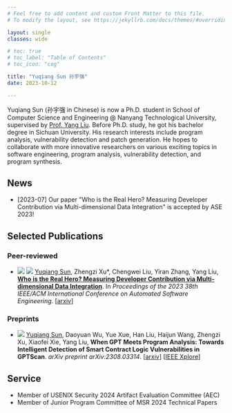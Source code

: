 ```yaml
---
# Feel free to add content and custom Front Matter to this file.
# To modify the layout, see https://jekyllrb.com/docs/themes/#overriding-theme-defaults

layout: single
classes: wide

# toc: true
# toc_label: "Table of Contents"
# toc_icon: "cog"

title: "Yuqiang Sun 孙宇强"
date: 2023-10-12 

---
```


<!-- # Yuqiang Sun 孙宇强 -->

Yuqiang Sun (孙宇强 in Chinese) is now a Ph.D. student in School of Computer Science and Engineering @ Nanyang Technological University, supervised by [Prof. Yang Liu](https://personal.ntu.edu.sg/yangliu/).
Before Ph.D. study, he got his bachelor degree in Sichuan University.
His research interests include program analysis, vulnerability detection and patch generation.
He hopes to collaborate with more innovative researchers on various exciting topics in software engineering, program analysis, vulnerability detection, and program synthesis.

## News

- \[2023-07\] Our paper "Who is the Real Hero? Measuring Developer Contribution via Multi-dimensional Data Integration" is accepted by ASE 2023!

## Selected Publications

### Peer-reviewed

- ![](https://img.shields.io/badge/CCF-A-red?style=flat-square) [![](https://img.shields.io/badge/ASE-2023-blue?style=flat-square)](https://conf.researchr.org/details/ase-2023/ase-2023-papers/17/Who-is-the-Real-Hero-Measuring-Developer-Contribution-via-Multi-dimensional-Data-Int) <u>Yuqiang Sun</u>, Zhengzi Xu\*, Chengwei Liu, Yiran Zhang, Yang Liu, **[Who is the Real Hero? Measuring Developer Contribution via Multi-dimensional Data Integration](/publication/details/2023/2023contribution)**. In *Proceedings of the 2023 38th IEEE/ACM International Conference on Automated Software Engineering*. [[arxiv](https://arxiv.org/abs/2308.08991)]


### Preprints

- [![](https://img.shields.io/badge/arXiv-2308.03314-B31B1B?style=flat-square)](https://arxiv.org/abs/2308.03314) <u>Yuqiang Sun</u>, Daoyuan Wu, Yue Xue, Han Liu, Haijun Wang, Zhengzi Xu, Xiaofei Xie, Yang Liu, **When GPT Meets Program Analysis: Towards Intelligent Detection of Smart Contract Logic Vulnerabilities in GPTScan**. *arXiv preprint arXiv:2308.03314*. [[arxiv](https://arxiv.org/abs/2308.03314)] [[IEEE Xplore](https://ieeexplore.ieee.org/document/10298552/)]


## Service

- Member of USENIX Security 2024 Artifact Evaluation Committee (AEC)
- Member of Junior Program Committee of MSR 2024 Technical Papers

